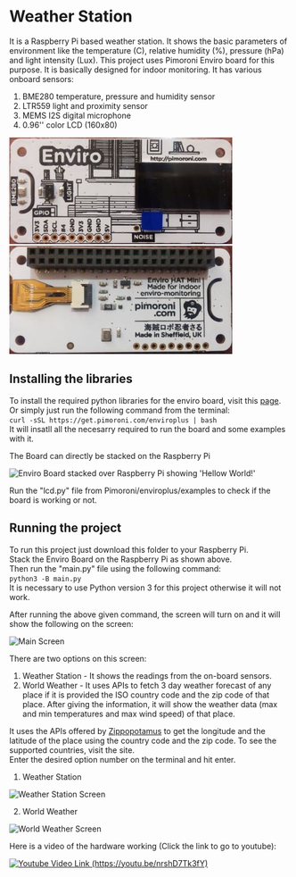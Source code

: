 # Weather Station  
It is a Raspberry Pi based weather station. It shows the basic parameters of environment like the temperature (C), relative humidity (%), pressure (hPa) and light intensity (Lux). This project uses Pimoroni Enviro board for this purpose. It is basically designed for indoor monitoring. It has various onboard sensors:
1. BME280 temperature, pressure and humidity sensor
2. LTR559 light and proximity sensor
3. MEMS I2S digital microphone
4. 0.96'' color LCD (160x80)  
  
![Enviro Front View](https://github.com/cbohra00627/Images/blob/main/weather_station/phatfront.jpg) 
![Enviro Back View](https://github.com/cbohra00627/Images/blob/main/weather_station/phatback.jpg)  
  
## Installing the libraries
To install the required python libraries for the enviro board, visit this [page](https://github.com/pimoroni/enviroplus-python).  
Or simply just run the following command from the terminal:  
```curl -sSL https://get.pimoroni.com/enviroplus | bash```  
It will insatll all the necesarry required to run the board and some examples with it.  

  
The Board can directly be stacked on the Raspberry Pi  
  
![Enviro Board stacked over Raspberry Pi showing 'Hellow World!'](https://github.com/cbohra00627/Images/blob/main/weather_station/hello.jpg)  
  
Run the "lcd.py" file from Pimoroni/enviroplus/examples to check if the board is working or not.  
  
## Running the project
To run this project just download this folder to your Raspberry Pi.  
Stack the Enviro Board on the Raspberry Pi as shown above.  
Then run the "main.py" file using the following command:  
```python3 -B main.py```  
It is necessary to use Python version 3 for this project otherwise it will not work.  
  
After running the above given command, the screen will turn on and it will show the following on the screen:  
  
![Main Screen](https://github.com/cbohra00627/Images/blob/main/weather_station/mainscreen.jpg)  
  
There are two options on this screen:  
1. Weather Station - It shows the readings from the on-board sensors.
2. World Weather - It uses APIs to fetch 3 day weather forecast of any place if it is provided the ISO country code and the zip code of that place. After giving the information, it will show the weather data (max and min temperatures and max wind speed) of that place.
  
It uses the APIs offered by [Zippopotamus](http://www.zippopotam.us/) to get the longitude and the latitude of the place using the country code and the zip code. To see the supported countries, visit the site.  
Enter the desired option number on the terminal and hit enter.  
  
1. Weather Station  
  
![Weather Station Screen](https://github.com/cbohra00627/Images/blob/main/weather_station/screen1.jpg)  
  
2. World Weather  
  
![World Weather Screen](https://github.com/cbohra00627/Images/blob/main/weather_station/screen2.jpg)  
  
Here is a video of the hardware working (Click the link to go to youtube):  
  
[![Youtube Video Link (https://youtu.be/nrshD7Tk3fY)](https://github.com/cbohra00627/Images/blob/main/weather_station/video.jpg)](https://youtu.be/nrshD7Tk3fY)
